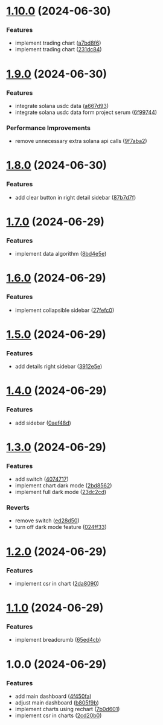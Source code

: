 # [1.10.0](https://github.com/dhiazfathra/frontend-starter/compare/v1.9.0...v1.10.0) (2024-06-30)


### Features

* implement trading chart ([a7bd8f6](https://github.com/dhiazfathra/frontend-starter/commit/a7bd8f64455854f1f5c9bb499741e0d3a7ddc32a))
* implement trading chart ([231dc84](https://github.com/dhiazfathra/frontend-starter/commit/231dc842adc06cb5ffa2032f3ac18bd3ba405d1a))

# [1.9.0](https://github.com/dhiazfathra/frontend-starter/compare/v1.8.0...v1.9.0) (2024-06-30)


### Features

* integrate solana usdc data ([a667d93](https://github.com/dhiazfathra/frontend-starter/commit/a667d9317c37d8521bfb02339843e2693c3eab29))
* integrate solana usdc data form project serum ([6f99744](https://github.com/dhiazfathra/frontend-starter/commit/6f997442dbdcfbc1c958aa2748e77c0f7114dda5))


### Performance Improvements

* remove unnecessary extra solana api calls ([9f7aba2](https://github.com/dhiazfathra/frontend-starter/commit/9f7aba25fb43486e403ee9e25acbef3f5fd4ebdc))

# [1.8.0](https://github.com/dhiazfathra/frontend-starter/compare/v1.7.0...v1.8.0) (2024-06-30)


### Features

* add clear button in right detail sidebar ([87b7d7f](https://github.com/dhiazfathra/frontend-starter/commit/87b7d7f697e9db0d363d66cbb7f2c551a8e354e7))

# [1.7.0](https://github.com/dhiazfathra/frontend-starter/compare/v1.6.0...v1.7.0) (2024-06-29)


### Features

* implement data algorithm ([8bd4e5e](https://github.com/dhiazfathra/frontend-starter/commit/8bd4e5e103b83f27bc6a8e7ea2b5859423e8763b))

# [1.6.0](https://github.com/dhiazfathra/frontend-starter/compare/v1.5.0...v1.6.0) (2024-06-29)


### Features

* implement collapsible sidebar ([27fefc0](https://github.com/dhiazfathra/frontend-starter/commit/27fefc0837987f55c7c9008f0a61495dab3f2a10))

# [1.5.0](https://github.com/dhiazfathra/frontend-starter/compare/v1.4.0...v1.5.0) (2024-06-29)


### Features

* add details right sidebar ([3912e5e](https://github.com/dhiazfathra/frontend-starter/commit/3912e5e06e0c4aaa44ba16f4b018b6a540acd3fa))

# [1.4.0](https://github.com/dhiazfathra/frontend-starter/compare/v1.3.0...v1.4.0) (2024-06-29)


### Features

* add sidebar ([0aef48d](https://github.com/dhiazfathra/frontend-starter/commit/0aef48d9cb8d2acafe18928c8fc610ebadcdb11e))

# [1.3.0](https://github.com/dhiazfathra/frontend-starter/compare/v1.2.0...v1.3.0) (2024-06-29)


### Features

* add switch ([4074717](https://github.com/dhiazfathra/frontend-starter/commit/4074717625bc3da42d6c949c5e3e76c806a01a1e))
* implement chart dark mode ([2bd8562](https://github.com/dhiazfathra/frontend-starter/commit/2bd8562693f8ac5a58f3c086ac01ae9cea3cc046))
* implement full dark mode ([23dc2cd](https://github.com/dhiazfathra/frontend-starter/commit/23dc2cd813eee9b0fe29a9ba892b8a657878b522))


### Reverts

* remove switch ([ed28d50](https://github.com/dhiazfathra/frontend-starter/commit/ed28d509211c5de69f4fd51bf9cc3229200de816))
* turn off dark mode feature ([024ff33](https://github.com/dhiazfathra/frontend-starter/commit/024ff3357ae359b86e37000a4a1b93b7691b8e62))

# [1.2.0](https://github.com/dhiazfathra/frontend-starter/compare/v1.1.0...v1.2.0) (2024-06-29)


### Features

* implement csr in chart ([2da8090](https://github.com/dhiazfathra/frontend-starter/commit/2da8090639c33a747909db7f450cc90369a12d7e))

# [1.1.0](https://github.com/dhiazfathra/frontend-starter/compare/v1.0.0...v1.1.0) (2024-06-29)


### Features

* implement breadcrumb ([65ed4cb](https://github.com/dhiazfathra/frontend-starter/commit/65ed4cb799875890a5b517bfe5052075c782e2cf))

# 1.0.0 (2024-06-29)


### Features

* add main dashboard ([4f450fa](https://github.com/dhiazfathra/frontend-starter/commit/4f450fa90f1d0ae49a9f9c76a248cf5580536b3f))
* adjust main dashboard ([b805f9b](https://github.com/dhiazfathra/frontend-starter/commit/b805f9bb106726d25b708524e5b656c84e7dbcdc))
* implement charts using rechart ([7b0d601](https://github.com/dhiazfathra/frontend-starter/commit/7b0d60187dbcd6b4a927ccc2fd791ae50a044e2a))
* implement csr in charts ([2cd20b0](https://github.com/dhiazfathra/frontend-starter/commit/2cd20b02d89743af34621f84fd8dcdfb3cf71dd8))
